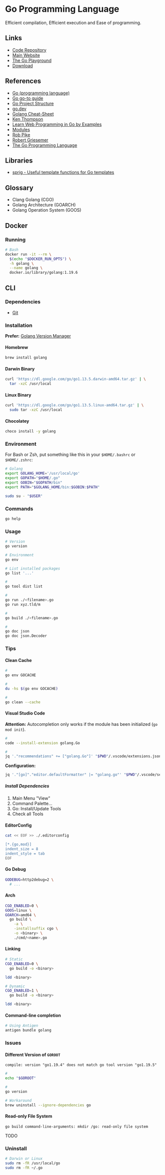 # Go Programming Language

<!--
https://github.com/golang-standards/project-layout
-->

Efficient compilation, Efficient execution and Ease of programming.

## Links

- [Code Repository](https://github.com/golang/go)
- [Main Website](https://golang.org/)
- [The Go Playground](https://play.golang.org)
- [Download](https://go.dev/dl/)

## References

- [Go (programming language)](<https://en.wikipedia.org/wiki/Go_(programming_language)>)
- [Go go-to guide](https://yourbasic.org/golang/)
- [Go Project Structure](https://github.com/PerimeterX/go-project-structure)
- [go.dev](https://go.dev/)
- [Golang Cheat-Sheet](https://github.com/a8m/go-lang-cheat-sheet)
- [Ken Thompson](https://en.wikipedia.org/wiki/Ken_Thompson)
- [Learn Web Programming in Go by Examples](https://gowebexamples.com)
- [Modules](https://github.com/golang/go/wiki/Modules)
- [Rob Pike](https://en.wikipedia.org/wiki/Rob_Pike)
- [Robert Griesemer](https://en.wikipedia.org/wiki/Robert_Griesemer)
- [The Go Programming Language](https://golang.org/)

## Libraries

- [sprig - Useful template functions for Go templates](https://masterminds.github.io/sprig/date.html)

## Glossary

- Clang Golang (CGO)
- Golang Architecture (GOARCH)
- Golang Operation System (GOOS)

## Docker

### Running

```sh
# Bash
docker run -it --rm \
  $(echo "$DOCKER_RUN_OPTS") \
  -h golang \
  --name golang \
  docker.io/library/golang:1.19.6
```

## CLI

### Dependencies

- [Git](/git.md)

### Installation

**Prefer:** [Golang Version Manager](./version-manager.md)

#### Homebrew

```sh
brew install golang
```

#### Darwin Binary

```sh
curl 'https://dl.google.com/go/go1.13.5.darwin-amd64.tar.gz' | \
  tar -xzC /usr/local
```

#### Linux Binary

```sh
curl 'https://dl.google.com/go/go1.13.5.linux-amd64.tar.gz' | \
  sudo tar -xzC /usr/local
```

#### Chocolatey

```sh
choco install -y golang
```

### Environment

For Bash or Zsh, put something like this in your `$HOME/.bashrc` or `$HOME/.zshrc`:

```sh
# Golang
export GOLANG_HOME='/usr/local/go'
export GOPATH="$HOME/.go"
export GOBIN="$GOPATH/bin"
export PATH="$GOLANG_HOME/bin:$GOBIN:$PATH"
```

```sh
sudo su - "$USER"
```

### Commands

```sh
go help
```

### Usage

```sh
# Version
go version

# Environment
go env

# List installed packages
go list '...'

#
go tool dist list

#
go run ./<filename>.go
go run xyz.tld/m

#
go build ./<filename>.go

#
go doc json
go doc json.Decoder
```

### Tips

#### Clean Cache

```sh
#
go env GOCACHE

#
du -hs $(go env GOCACHE)

#
go clean --cache
```

#### Visual Studio Code

**Attention:** Autocompletion only works if the module has been initialized (`go mod init`).

```sh
#
code --install-extension golang.Go

#
jq '."recommendations" += ["golang.Go"]' "$PWD"/.vscode/extensions.json | sponge "$PWD"/.vscode/extensions.json
```

**Configuration:**

```sh
jq '."[go]"."editor.defaultFormatter" |= "golang.go"' "$PWD"/.vscode/settings.json | sponge "$PWD"/.vscode/settings.json
```

<!--
"go.useLanguageServer": false,
"go.languageServerExperimentalFeatures": {
  "diagnostics": false
}
"go.useCodeSnippetsOnFunctionSuggest": true,
"go.useCodeSnippetsOnFunctionSuggestWithoutType": true,
"go.lintTool": "golint",
"go.testOnSave": true,
"go.formatTool": "goimports",
"go.autocompleteUnimportedPackages": true,
"go.lintOnSave": "package",
"go.testFlags": ["-v"],
"[go]": {
    "editor.formatOnSave": true,
    "editor.codeActionsOnSave": {
        "source.organizeImports": true
    }
}
-->

##### Install Dependencies

1. Main Menu "View"
2. Command Palette...
3. Go: Install/Update Tools
4. Check all Tools

#### EditorConfig

```sh
cat << EOF >> ./.editorconfig

[*.{go,mod}]
indent_size = 8
indent_style = tab
EOF
```

#### Go Debug

```sh
GODEBUG=http2debug=2 \
  # ...
```

#### Arch

<!--
GOOS
android
darwin
freebsd
openbsd
windows
-->

<!--
GOARCH
amd64
arm64
-->

```sh
CGO_ENABLED=0 \
GOOS=linux \
GOARCH=amd64 \
  go build \
    -a \
    -installsuffix cgo \
    -o <binary> \
    ./cmd/<name>.go
```

#### Linking

```sh
# Static
CGO_ENABLED=0 \
  go build -o <binary>

ldd <binary>

# Dynamic
CGO_ENABLED=1 \
  go build -o <binary>

ldd <binary>
```

#### Command-line completion

```sh
# Using Antigen
antigen bundle golang
```

### Issues

#### Different Version of `GOROOT`

```log
compile: version "go1.19.4" does not match go tool version "go1.19.5"
```

```sh
#
echo "$GOROOT"

#
go version

# Workaround
brew uninstall --ignore-dependencies go
```

#### Read-only File System

```log
go build command-line-arguments: mkdir /go: read-only file system
```

TODO

### Uninstall

```sh
# Darwin or Linux
sudo rm -fR /usr/local/go
sudo rm -fR ~/.go
```
